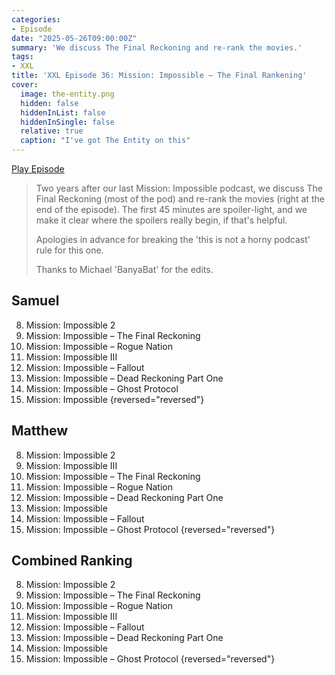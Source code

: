 ```yaml
---
categories:
- Episode
date: "2025-05-26T09:00:00Z"
summary: 'We discuss The Final Reckoning and re-rank the movies.'
tags:
- XXL
title: 'XXL Episode 36: Mission: Impossible – The Final Rankening'
cover: 
  image: the-entity.png
  hidden: false
  hiddenInList: false
  hiddenInSingle: false
  relative: true
  caption: "I've got The Entity on this"
---
```


[Play Episode](https://www.patreon.com/posts/xxl-episode-36-129943958)
> Two years after our last Mission: Impossible podcast, we discuss The Final Reckoning (most of the pod) and re-rank the movies (right at the end of the episode). The first 45 minutes are spoiler-light, and we make it clear where the spoilers really begin, if that's helpful.
>
> Apologies in advance for breaking the 'this is not a horny podcast' rule for this one.
>
> Thanks to Michael 'BanyaBat' for the edits.

## Samuel
8. Mission: Impossible 2
7. Mission: Impossible – The Final Reckoning
6. Mission: Impossible – Rogue Nation
5. Mission: Impossible III
4. Mission: Impossible – Fallout
3. Mission: Impossible – Dead Reckoning Part One
2. Mission: Impossible – Ghost Protocol
1. Mission: Impossible
{reversed="reversed"}

## Matthew
8. Mission: Impossible 2
7. Mission: Impossible III
6. Mission: Impossible – The Final Reckoning
5. Mission: Impossible – Rogue Nation
4. Mission: Impossible – Dead Reckoning Part One
3. Mission: Impossible
2. Mission: Impossible – Fallout
1. Mission: Impossible – Ghost Protocol
{reversed="reversed"}

## Combined Ranking
8. Mission: Impossible 2
7. Mission: Impossible – The Final Reckoning
6. Mission: Impossible – Rogue Nation
5. Mission: Impossible III
4. Mission: Impossible – Fallout
3. Mission: Impossible – Dead Reckoning Part One
2. Mission: Impossible
1. Mission: Impossible – Ghost Protocol
{reversed="reversed"}